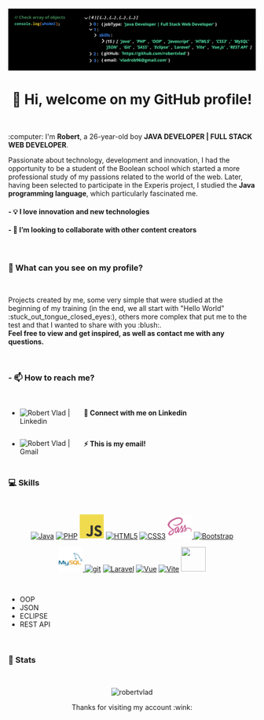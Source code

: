 <p align="center">
	<img src="./img/linkedin_copertina.png">
</p>

<h1 align="center">👋 Hi, welcome on my GitHub profile!</h1>

<br/>

<p>:computer: I'm <strong>Robert</strong>, a 26-year-old boy <strong>JAVA DEVELOPER | FULL STACK WEB DEVELOPER</strong>.</p>

<p>
	Passionate about technology, development and innovation, I had the opportunity to be a student of the Boolean school which started a more professional study of my passions related to the world of the web. Later, having been selected to participate in the Experis project, I studied the <strong>Java programming language</strong>, which particularly fascinated me.
</p>

<h4>- 💡 I love innovation and new technologies</h4>
<h4>- 🤝 I’m looking to collaborate with other content creators</h4>

<br />

<h3>🔭 What can you see on my profile?</h3>

<br/>

<p>Projects created by me, some very simple that were studied at the beginning of my training (in the end, we all start with "Hello World" :stuck_out_tongue_closed_eyes:), others more complex that put me to the test and that I wanted to share with you :blush:. 
<br />
<strong>Feel free to view and get inspired, as well as contact me with any questions.</strong></p>

<br/>

<h3>- 📫 How to reach me?</h3>

<br/>

- [<img align="left" alt="Robert Vlad | Linkedin" width="130px" src="https://img.shields.io/badge/LinkedIn-0077B5?style=for-the-badge&logo=linkedin&logoColor=white" />][linkedin] <strong>:rocket: Connect with me on Linkedin</strong>

<br/>

- [<img align="left" alt="Robert Vlad | Gmail" width="130px" src="https://img.shields.io/badge/Gmail-D14836?style=for-the-badge&logo=gmail&logoColor=white" />][gmail] <strong>⚡ This is my email!</strong>

[linkedin]: https://www.linkedin.com/in/vlad-robert/
[gmail]: https://mail.google.com/mail/?view=cm&source=mailto&to=vladrob96@gmail.com

<br/>

<h3>💻 Skills</h3>

<br/>

<p align="center">
	<a href="https://www.oracle.com/java/" target="_blank" rel="noreferrer"><img src="https://raw.githubusercontent.com/danielcranney/readme-generator/main/public/icons/skills/java-colored.svg" width="36" height="36" alt="Java" /></a>
	<a href="https://www.php.net/" target="_blank" rel="noreferrer"><img src="https://raw.githubusercontent.com/danielcranney/readme-generator/main/public/icons/skills/php-colored.svg" width="50" height="50" alt="PHP" /></a>
	<a href="https://developer.mozilla.org/en-US/docs/Web/JavaScript" > <img src="https://raw.githubusercontent.com/devicons/devicon/master/icons/javascript/javascript-original.svg" alt="javascript" width="50" height="50"/></a>
	<a href="https://developer.mozilla.org/en-US/docs/Glossary/HTML5" target="_blank" rel="noreferrer"><img src="https://raw.githubusercontent.com/danielcranney/readme-generator/main/public/icons/skills/html5-colored.svg" width="50" height="50" alt="HTML5" /></a>
	<a href="https://www.w3.org/TR/CSS/#css" target="_blank" rel="noreferrer"><img src="https://raw.githubusercontent.com/danielcranney/readme-generator/main/public/icons/skills/css3-colored.svg" width="50" height="50" alt="CSS3" /></a>
	<a href="https://sass-lang.com" > <img src="https://raw.githubusercontent.com/devicons/devicon/master/icons/sass/sass-original.svg" alt="sass" width="50" height="50"/> </a>
	<a href="https://getbootstrap.com/" target="_blank" rel="noreferrer"><img src="https://raw.githubusercontent.com/danielcranney/readme-generator/main/public/icons/skills/bootstrap-colored.svg" width="50" height="50" alt="Bootstrap" /></a>
</p>

<p align="center">
	<a href="https://www.mysql.com/" target="_blank" rel="noreferrer"> <img src="https://raw.githubusercontent.com/devicons/devicon/master/icons/mysql/mysql-original-wordmark.svg" alt="mysql" width="50" height="50"/> </a>
	<a href="https://git-scm.com/" > <img src="https://www.vectorlogo.zone/logos/git-scm/git-scm-icon.svg" alt="git" width="50" height="50"/></a>
	<a href="https://laravel.com/" target="_blank" rel="noreferrer"><img src="https://raw.githubusercontent.com/danielcranney/readme-generator/main/public/icons/skills/laravel-colored.svg" width="50" height="50" alt="Laravel" /></a>
	<a href="https://vuejs.org/" target="_blank" rel="noreferrer"><img src="https://raw.githubusercontent.com/danielcranney/readme-generator/main/public/icons/skills/vuejs-colored.svg" width="50" height="50" alt="Vue" /></a>
	<a href="https://vitejs.dev/" target="_blank" rel="noreferrer"><img src="https://raw.githubusercontent.com/danielcranney/readme-generator/main/public/icons/skills/vite-colored.svg" width="50" height="50" alt="Vite" /></a>
	<a href="https://code.visualstudio.com/" > <img src="https://i.ibb.co/vBw3R3Q/Visual-Studio-Code.png" width="50" height="50"/> </a> 
</p>

<br/>

<p>
	<ul>
		<li>OOP</li>
		<li>JSON</li>
		<li>ECLIPSE</li>
		<li>REST API</li>
	</ul>
</p>


<br/>

<h3>📝 Stats</h3>

<br/>

<p align="center">
    <img src="https://github-readme-stats.vercel.app/api/top-langs/?username=robertvlad&layout=compact" width="420" alt="robertvlad" />
</p>

<p align="center">Thanks for visiting my account :wink:</p>

<!--
**robertvlad/robertvlad** is a ✨ _special_ ✨ repository because its `README.md` (this file) appears on your GitHub profile.

Here are some ideas to get you started:

- 🔭 I’m currently working on ...
- 🌱 I’m currently learning ...
- 👯 I’m looking to collaborate on ...
- 🤔 I’m looking for help with ...
- 💬 Ask me about ...
- 📫 How to reach me: ...
- 😄 Pronouns: ...
- ⚡ Fun fact: ...
-->
